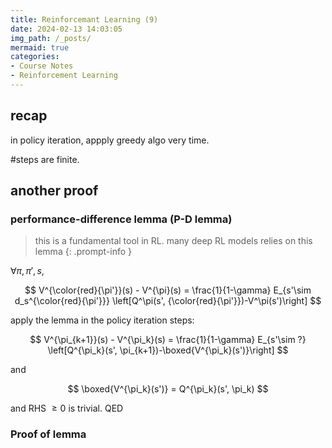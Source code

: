 ```yaml
---
title: Reinforcemant Learning (9)
date: 2024-02-13 14:03:05
img_path: /_posts/
mermaid: true
categories:
- Course Notes
- Reinforcement Learning
---
```


## recap

in policy iteration, appply greedy algo very time.

\#steps are finite.

## another proof

### performance-difference lemma (P-D lemma)

> this is a fundamental tool in RL.
> many deep RL models relies on this lemma
{: .prompt-info }

$\forall \pi,\pi', s$,

$$
V^{\color{red}{\pi'}}(s) - V^{\pi}(s) = \frac{1}{1-\gamma} E_{s'\sim d_s^{\color{red}{\pi'}}} \left[Q^\pi(s', {\color{red}{\pi'}})-V^\pi(s')\right]
$$

apply the lemma in the policy iteration steps:

$$
V^{\pi_{k+1}}(s) - V^{\pi_k}(s) = \frac{1}{1-\gamma} E_{s'\sim ?} \left[Q^{\pi_k}(s', \pi_{k+1})-\boxed{V^{\pi_k}(s')}\right]
$$


and 

$$
\boxed{V^{\pi_k}(s')} = Q^{\pi_k}(s', \pi_k)
$$

and RHS $\ge 0$  is trivial. QED

### Proof of lemma

